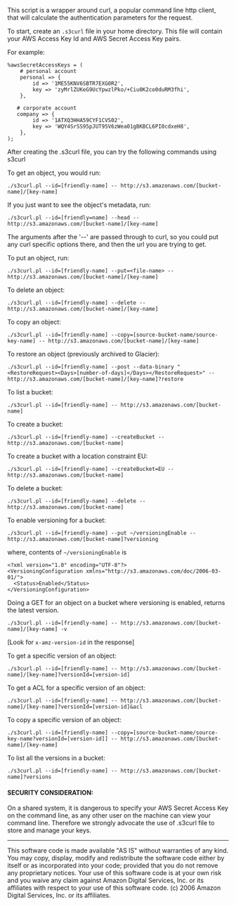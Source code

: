 This script is a wrapper around curl, a popular command line http client, that
will calculate the authentication parameters for the request.

To start, create an `.s3curl` file in your home directory.  This file will contain your
AWS Access Key Id and AWS Secret Access Key pairs.

For example:

```
%awsSecretAccessKeys = (
    # personal account
    personal => {
        id => '1ME55KNV6SBTR7EXG0R2',
        key => 'zyMrlZUKeG9UcYpwzlPko/+Ciu0K2co0duRM3fhi',
    },

   # corporate account
   company => {
        id => '1ATXQ3HHA59CYF1CVS02',
        key => 'WQY4SrSS95pJUT95V6zWea01gBKBCL6PI0cdxeH8',
    },
);
```

After creating the .s3curl file, you can try the following commands using s3curl


To get an object, you would run:

```
./s3curl.pl --id=[friendly-name] -- http://s3.amazonaws.com/[bucket-name]/[key-name]
```

If you just want to see the object's metadata, run:

```
./s3curl.pl --id=[friendly=name] --head -- http://s3.amazonaws.com/[bucket-name]/[key-name]
```

The arguments after the '--' are passed through to curl, so you could put any
curl specific options there, and then the url you are trying to get.

To put an object, run:

```
./s3curl.pl --id=[friendly-name] --put=<file-name> -- http://s3.amazonaws.com/[bucket-name]/[key-name]
```

To delete an object:

```
./s3curl.pl --id=[friendly-name] --delete -- http://s3.amazonaws.com/[bucket-name]/[key-name]
```

To copy an object:

```
./s3curl.pl --id=[friendly-name] --copy=[source-bucket-name/source-key-name] -- http://s3.amazonaws.com/[bucket-name]/[key-name]
```

To restore an object (previously archived to Glacier):

```
./s3curl.pl --id=[friendly-name] --post --data-binary "<RestoreRequest><Days>[number-of-days]</Days></RestoreRequest>" -- http://s3.amazonaws.com/[bucket-name]/[key-name]?restore
```

To list a bucket:

```
./s3curl.pl --id=[friendly-name] -- http://s3.amazonaws.com/[bucket-name]
```

To create a bucket:

```
./s3curl.pl --id=[friendly-name] --createBucket -- http://s3.amazonaws.com/[bucket-name]
```

To create a bucket with a location constraint EU:

```
./s3curl.pl --id=[friendly-name] --createBucket=EU -- http://s3.amazonaws.com/[bucket-name]
```

To delete a bucket:

```
./s3curl.pl --id=[friendly-name] --delete -- http://s3.amazonaws.com/[bucket-name]
```

To enable versioning for a bucket:

```
./s3curl.pl --id=[friendly-name] --put ~/versioningEnable -- http://s3.amazonaws.com/[bucket-name]?versioning
```

where, contents of `~/versioningEnable` is

```
<?xml version="1.0" encoding="UTF-8"?>
<VersioningConfiguration xmlns="http://s3.amazonaws.com/doc/2006-03-01/">
  <Status>Enabled</Status>
</VersioningConfiguration>
```

Doing a GET for an object on a bucket where versioning is enabled, returns the latest version.

```
./s3curl.pl --id=[friendly-name] -- http://s3.amazonaws.com/[bucket-name]/[key-name] -v
```

[Look for `x-amz-version-id` in the response]

To get a specific version of an object:

```
./s3curl.pl --id=[friendly-name] -- http://s3.amazonaws.com/[bucket-name]/[key-name]?versionId=[version-id]
```

To get a ACL for a specific version of an object:

```
./s3curl.pl --id=[friendly-name] -- http://s3.amazonaws.com/[bucket-name]/[key-name]?versionId=[version-id]&acl
```

To copy a specific version of an object:

```
./s3curl.pl --id=[friendly-name] --copy=[source-bucket-name/source-key-name?versionId=[version-id]] -- http://s3.amazonaws.com/[bucket-name]/[key-name]
```

To list all the versions in a bucket:

```
./s3curl.pl --id=[friendly-name] -- http://s3.amazonaws.com/[bucket-name]?versions
```

####    SECURITY CONSIDERATION:

On a shared system, it is dangerous to specify your AWS Secret Access Key on
the command line, as any other user on the machine can view your command line.
Therefore we strongly advocate the use of .s3curl file to store and manage your
keys.


---

This software code is made available "AS IS" without warranties of any
kind.  You may copy, display, modify and redistribute the software
code either by itself or as incorporated into your code; provided that
you do not remove any proprietary notices.  Your use of this software
code is at your own risk and you waive any claim against Amazon
Digital Services, Inc. or its affiliates with respect to your use of
this software code. (c) 2006 Amazon Digital Services, Inc. or its
affiliates.
